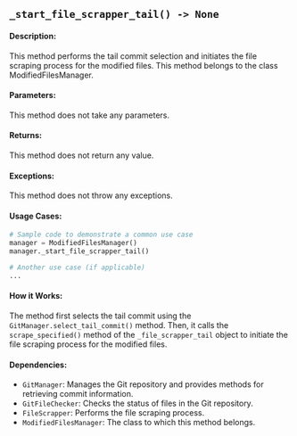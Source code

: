 ## `_start_file_scrapper_tail() -> None`

#### Description:
This method performs the tail commit selection and initiates the file scraping process for the modified files. This method belongs to the class ModifiedFilesManager.

#### Parameters:
This method does not take any parameters.

#### Returns:
This method does not return any value.

#### Exceptions:
This method does not throw any exceptions.

#### Usage Cases:

```python
# Sample code to demonstrate a common use case
manager = ModifiedFilesManager()
manager._start_file_scrapper_tail()

# Another use case (if applicable)
...
```

#### How it Works:
The method first selects the tail commit using the `GitManager.select_tail_commit()` method. Then, it calls the `scrape_specified()` method of the `_file_scrapper_tail` object to initiate the file scraping process for the modified files.

#### Dependencies:
- `GitManager`: Manages the Git repository and provides methods for retrieving commit information.
- `GitFileChecker`: Checks the status of files in the Git repository.
- `FileScrapper`: Performs the file scraping process.
- `ModifiedFilesManager`: The class to which this method belongs.